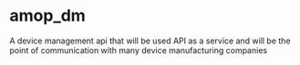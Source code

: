 # amop_dm

A device management api that will be used API as a service and will be the point of communication with many device manufacturing companies
